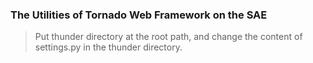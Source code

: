 ### The Utilities of Tornado Web Framework on the SAE ###
> Put thunder directory at the root path, and change the content of
> settings.py in the thunder directory.
